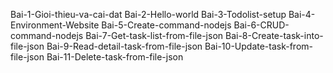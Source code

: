 Bai-1-Gioi-thieu-va-cai-dat
Bai-2-Hello-world
Bai-3-Todolist-setup
Bai-4-Environment-Website
Bai-5-Create-command-nodejs
Bai-6-CRUD-command-nodejs
Bai-7-Get-task-list-from-file-json
Bai-8-Create-task-into-file-json
Bai-9-Read-detail-task-from-file-json
Bai-10-Update-task-from-file-json
Bai-11-Delete-task-from-file-json